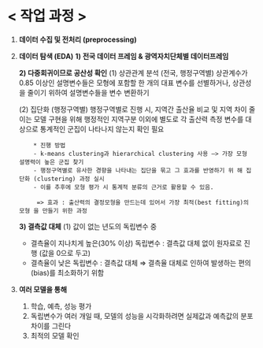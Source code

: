 # < 작업 과정 >

1. **데이터 수집 및 전처리 (preprocessing)**
2. **데이터 탐색 (EDA)**
      **1) 전국 데이터 프레임 & 광역자치단체별 데이터프레임**

      **2) 다중회귀이므로 공산성 확인**
      (1) 상관관계 분석 (전국, 행정구역별)
           상관계수가 0.85 이상인 설명변수들은 모형에 포함할 한 개의 대표 변수를 선별하거나,
           상관성을 줄이기 위하여 설명변수들을 변수 변환하기

      (2) 집단화 (행정구역별)
           행정구역별로 진행 시, 지역간 출산율 비교 및 지역 차이 줄이는 모델 구현을 위해 
           행정적인 지역구분 이외에 별도로 
           각 출산력 측정 변수를 대상으로 통계적인 군집이 나타나지 않는지 확인 필요

           * 진행 방법
           - k-means clustering과 hierarchical clustering 사용 —> 가장 모형 설명력이 높은 군집 찾기 
           - 행정구역별로 유사한 경향을 나타내는 집단을 묶고 그 효과를 반영하기 위 해 집단화 (clustering) 과정 실시 
           - 이를 추후에 모형 평가 시 통계적 분류의 근거로 활용할 수 있음.

            => 효과 : 출산력의 결정모형을 만드는데 있어서 가장 최적(best fitting)의 모형 을 만들기 위한 과정

      **3) 결측값 대체**
      (1) 값이 없는 년도의 독립변수 중
      - 결측율이 지나치게 높은(30% 이상) 독립변수 : 결측값 대체 없이 원자료로 진행 (값을 0으로 두고)
      - 결측율이 낮은 독립변수 : 결측값 대체
           ⇒ 결측율 대체로 인하여 발생하는 편의(bias)를 최소화하기 위함

3. **여러 모델을 통해**
      1) 학습, 예측, 성능 평가
      2) 독립변수가 여러 개일 때, 모델의 성능을 시각화하려면 실제값과 예측값의 분포차이를 그린다
      3) 최적의 모델 확인